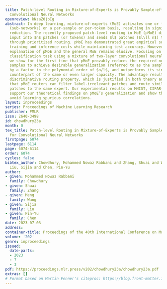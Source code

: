 ```yaml
---
title: Patch-level Routing in Mixture-of-Experts is Provably Sample-efficient for
  Convolutional Neural Networks
openreview: kNzaZ0jbIg
abstract: In deep learning, mixture-of-experts (MoE) activates one or few experts
  (sub-networks) on a per-sample or per-token basis, resulting in significant computation
  reduction. The recently proposed patch-level routing in MoE (pMoE) divides each
  input into $n$ patches (or tokens) and sends $l$ patches ($l\ll n$) to each expert
  through prioritized routing. pMoE has demonstrated great empirical success in reducing
  training and inference costs while maintaining test accuracy. However, the theoretical
  explanation of pMoE and the general MoE remains elusive. Focusing on a supervised
  classification task using a mixture of two-layer convolutional neural networks (CNNs),
  we show for the first time that pMoE provably reduces the required number of training
  samples to achieve desirable generalization (referred to as the sample complexity)
  by a factor in the polynomial order of $n/l$, and outperforms its single-expert
  counterpart of the same or even larger capacity. The advantage results from the
  discriminative routing property, which is justified in both theory and practice
  that pMoE routers can filter label-irrelevant patches and route similar class-discriminative
  patches to the same expert. Our experimental results on MNIST, CIFAR-10, and CelebA
  support our theoretical findings on pMoE’s generalization and show that pMoE can
  avoid learning spurious correlations.
layout: inproceedings
series: Proceedings of Machine Learning Research
publisher: PMLR
issn: 2640-3498
id: chowdhury23a
month: 0
tex_title: Patch-level Routing in Mixture-of-Experts is Provably Sample-efficient
  for Convolutional Neural Networks
firstpage: 6074
lastpage: 6114
page: 6074-6114
order: 6074
cycles: false
bibtex_author: Chowdhury, Mohammed Nowaz Rabbani and Zhang, Shuai and Wang, Meng and
  Liu, Sijia and Chen, Pin-Yu
author:
- given: Mohammed Nowaz Rabbani
  family: Chowdhury
- given: Shuai
  family: Zhang
- given: Meng
  family: Wang
- given: Sijia
  family: Liu
- given: Pin-Yu
  family: Chen
date: 2023-07-03
address: 
container-title: Proceedings of the 40th International Conference on Machine Learning
volume: '202'
genre: inproceedings
issued:
  date-parts:
  - 2023
  - 7
  - 3
pdf: https://proceedings.mlr.press/v202/chowdhury23a/chowdhury23a.pdf
extras: []
# Format based on Martin Fenner's citeproc: https://blog.front-matter.io/posts/citeproc-yaml-for-bibliographies/
---
```

